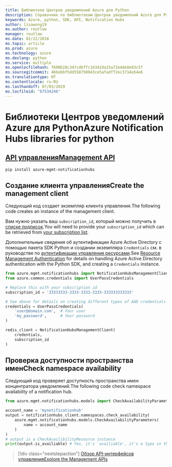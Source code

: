 ```yaml
---
title: Библиотеки Центров уведомлений Azure для Python
description: Справочник по библиотекам Центров уведомлений Azure для Python
keywords: Azure, python, SDK, API, Notification Hubs
author: lisawong19
ms.author: routlaw
manager: routlaw
ms.date: 02/22/2018
ms.topic: article
ms.prod: azure
ms.technology: azure
ms.devlang: python
ms.service: multiple
ms.openlocfilehash: f600b28c347cdbffc16342da25a72e4de8e83c5f
ms.sourcegitcommit: 46bebbf5dd558750043ce5afadff2ec3714a54e6
ms.translationtype: HT
ms.contentlocale: ru-RU
ms.lasthandoff: 07/03/2019
ms.locfileid: "67534246"
---
```

# <a name="azure-notification-hubs-libraries-for-python"></a><span data-ttu-id="ff265-104">Библиотеки Центров уведомлений Azure для Python</span><span class="sxs-lookup"><span data-stu-id="ff265-104">Azure Notification Hubs libraries for python</span></span>

## <a name="management-apipythonapioverviewazurenotificationhubsmanagement"></a>[<span data-ttu-id="ff265-105">API управления</span><span class="sxs-lookup"><span data-stu-id="ff265-105">Management API</span></span>](/python/api/overview/azure/notificationhubs/management)

```bash
pip install azure-mgmt-notificationhubs
```

## <a name="create-the-management-client"></a><span data-ttu-id="ff265-106">Создание клиента управления</span><span class="sxs-lookup"><span data-stu-id="ff265-106">Create the management client</span></span>

<span data-ttu-id="ff265-107">Следующий код создает экземпляр клиента управления.</span><span class="sxs-lookup"><span data-stu-id="ff265-107">The following code creates an instance of the management client.</span></span>

<span data-ttu-id="ff265-108">Вам нужно указать ваш ``subscription_id``, который можно получить в [списке подписок](https://manage.windowsazure.com/#Workspaces/AdminTasks/SubscriptionMapping).</span><span class="sxs-lookup"><span data-stu-id="ff265-108">You will need to provide your ``subscription_id`` which can be retrieved from [your subscription list](https://manage.windowsazure.com/#Workspaces/AdminTasks/SubscriptionMapping).</span></span>

<span data-ttu-id="ff265-109">Дополнительные сведения об аутентификации Azure Active Directory с помощью пакета SDK Python и создании экземпляра ``Credentials`` см. в руководстве по [аутентификации управления ресурсами](/python/azure/python-sdk-azure-authenticate).</span><span class="sxs-lookup"><span data-stu-id="ff265-109">See [Resource Management Authentication](/python/azure/python-sdk-azure-authenticate) for details on handling Azure Active Directory authentication with the Python SDK, and creating a ``Credentials`` instance.</span></span>

```python
from azure.mgmt.notificationhubs import NotificationHubsManagementClient
from azure.common.credentials import UserPassCredentials

# Replace this with your subscription id
subscription_id = '33333333-3333-3333-3333-333333333333'

# See above for details on creating different types of AAD credentials
credentials = UserPassCredentials(
    'user@domain.com',  # Your user
    'my_password',      # Your password
)

redis_client = NotificationHubsManagementClient(
    credentials,
    subscription_id
)
```

## <a name="check-namespace-availability"></a><span data-ttu-id="ff265-110">Проверка доступности пространства имен</span><span class="sxs-lookup"><span data-stu-id="ff265-110">Check namespace availability</span></span>

<span data-ttu-id="ff265-111">Следующий код проверяет доступность пространства имен концентратора уведомлений.</span><span class="sxs-lookup"><span data-stu-id="ff265-111">The following code check namespace availability of a notification hub.</span></span>

```python
from azure.mgmt.notificationhubs.models import CheckAvailabilityParameters

account_name = 'mynotificationhub'
output = notificationhubs_client.namespaces.check_availability(
    azure.mgmt.notificationhubs.models.CheckAvailabilityParameters(
        name = account_name
    )
)
# output is a CheckAvailibilityResource instance
print(output.is_availiable) # Yes, it's 'availiable', it's a typo in the REST API
```

> [!div class="nextstepaction"]
> [<span data-ttu-id="ff265-112">Обзор API-интерфейсов управления</span><span class="sxs-lookup"><span data-stu-id="ff265-112">Explore the Management APIs</span></span>](/python/api/overview/azure/notificationhubs/management)
